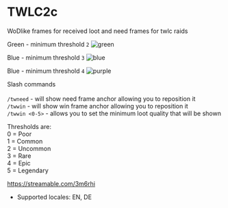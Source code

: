 # TWLC2c
WoDlike frames for received loot and need frames for twlc raids<Br>

Green - minimum threshold `2`
![green](https://i.imgur.com/nU2MBAv.png)
<br>

Blue - minimum threshold `3`
![blue](https://i.imgur.com/3lpn7nh.png)
<br>

Blue - minimum threshold `4`
![purple](https://i.imgur.com/G2mT0pC.png)
<br>


Slash commands<Br><Br>
`/twneed` - will show need frame anchor allowing you to reposition it<br>
`/twwin` - will show win frame anchor allowing you to reposition it<br>
`/twwin <0-5>` - allows you to set the minimum loot quality that will be shown

Thresholds are:<Br>
0 = Poor<br>
1 = Common<br>
2 = Uncommon<br>
3 = Rare<br>
4 = Epic<br>
5 = Legendary<br>

https://streamable.com/3m6rhi


* Supported locales: EN, DE
